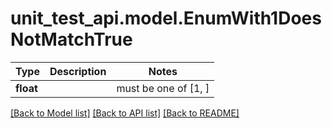 # unit_test_api.model.EnumWith1DoesNotMatchTrue

Type | Description | Notes
------------- | ------------- | -------------
**float** |  |  must be one of [1, ]

[[Back to Model list]](../../README.md#documentation-for-models) [[Back to API list]](../../README.md#documentation-for-api-endpoints) [[Back to README]](../../README.md)

